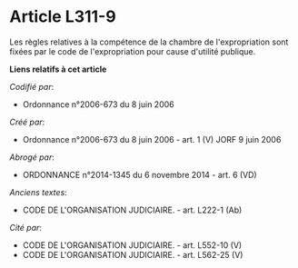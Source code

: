 # Article L311-9

Les règles relatives à la compétence de la chambre de l'expropriation sont fixées par le code de l'expropriation pour cause
d'utilité publique.

**Liens relatifs à cet article**

_Codifié par_:

  - Ordonnance n°2006-673 du 8 juin 2006

_Créé par_:

  - Ordonnance n°2006-673 du 8 juin 2006 - art. 1 (V) JORF 9 juin 2006

_Abrogé par_:

  - ORDONNANCE n°2014-1345 du 6 novembre 2014 - art. 6 (VD)

_Anciens textes_:

  - CODE DE L'ORGANISATION JUDICIAIRE. - art. L222-1 (Ab)

_Cité par_:

  - CODE DE L'ORGANISATION JUDICIAIRE. - art. L552-10 (V)
  - CODE DE L'ORGANISATION JUDICIAIRE. - art. L562-25 (V)
